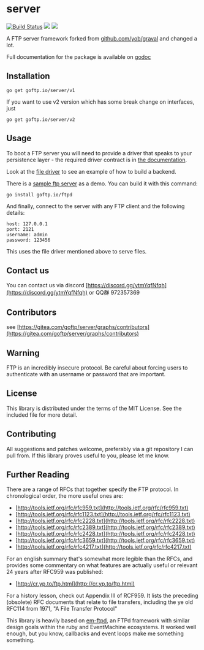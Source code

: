 # server

[![Build Status](https://drone.gitea.com/api/badges/goftp/server/status.svg)](https://drone.gitea.com/goftp/server) [![](http://gocover.io/_badge/gitea.com/goftp/server)](http://gocover.io/gitea.com/goftp/server)
[![](https://goreportcard.com/badge/gitea.com/goftp/server)](https://goreportcard.com/report/gitea.com/goftp/server)

A FTP server framework forked from [github.com/yob/graval](http://github.com/yob/graval) and changed a lot.

Full documentation for the package is available on [godoc](http://pkg.go.dev/goftp.io/server)

## Installation

    go get goftp.io/server/v1

If you want to use v2 version which has some break change on interfaces, just

    go get goftp.io/server/v2

## Usage

To boot a FTP server you will need to provide a driver that speaks to
your persistence layer - the required driver contract is in [the
documentation](http://pkg.go.dev/goftp.io/server).

Look at the [file driver](https://goftp.io/server/driver/file) to see
an example of how to build a backend.

There is a [sample ftp server](https://goftp.io/ftpd) as a demo. You can build it with this
command:

    go install goftp.io/ftpd

And finally, connect to the server with any FTP client and the following
details:

    host: 127.0.0.1
    port: 2121
    username: admin
    password: 123456

This uses the file driver mentioned above to serve files.

## Contact us

You can contact us via discord [https://discord.gg/ytmYqfNfqh](https://discord.gg/ytmYqfNfqh) or QQ群 972357369

## Contributors

see [https://gitea.com/goftp/server/graphs/contributors](https://gitea.com/goftp/server/graphs/contributors)

## Warning

FTP is an incredibly insecure protocol. Be careful about forcing users to authenticate
with an username or password that are important.

## License

This library is distributed under the terms of the MIT License. See the included file for
more detail.

## Contributing

All suggestions and patches welcome, preferably via a git repository I can pull from.
If this library proves useful to you, please let me know.

## Further Reading

There are a range of RFCs that together specify the FTP protocol. In chronological
order, the more useful ones are:

* [http://tools.ietf.org/rfc/rfc959.txt](http://tools.ietf.org/rfc/rfc959.txt)
* [http://tools.ietf.org/rfc/rfc1123.txt](http://tools.ietf.org/rfc/rfc1123.txt)
* [http://tools.ietf.org/rfc/rfc2228.txt](http://tools.ietf.org/rfc/rfc2228.txt)
* [http://tools.ietf.org/rfc/rfc2389.txt](http://tools.ietf.org/rfc/rfc2389.txt)
* [http://tools.ietf.org/rfc/rfc2428.txt](http://tools.ietf.org/rfc/rfc2428.txt)
* [http://tools.ietf.org/rfc/rfc3659.txt](http://tools.ietf.org/rfc/rfc3659.txt)
* [http://tools.ietf.org/rfc/rfc4217.txt](http://tools.ietf.org/rfc/rfc4217.txt)

For an english summary that's somewhat more legible than the RFCs, and provides
some commentary on what features are actually useful or relevant 24 years after
RFC959 was published:

* [http://cr.yp.to/ftp.html](http://cr.yp.to/ftp.html)

For a history lesson, check out Appendix III of RCF959. It lists the preceding
(obsolete) RFC documents that relate to file transfers, including the ye old
RFC114 from 1971, "A File Transfer Protocol"

This library is heavily based on [em-ftpd](https://github.com/yob/em-ftpd), an FTPd
framework with similar design goals within the ruby and EventMachine ecosystems. It
worked well enough, but you know, callbacks and event loops make me something
something.
